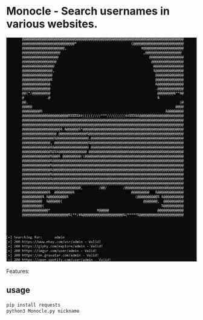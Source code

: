 # Monocle - Search usernames in various websites.

<p align="center">
<img src="demo.jpeg"/>
</p>

Features:


## usage
```
pip install requests
python3 Monocle.py nickname
```
